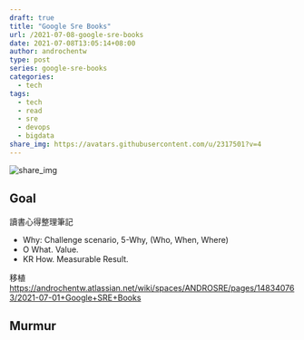 ```yaml
---
draft: true
title: "Google Sre Books"
url: /2021-07-08-google-sre-books
date: 2021-07-08T13:05:14+08:00
author: androchentw
type: post
series: google-sre-books
categories:
  - tech
tags: 
  - tech
  - read
  - sre
  - devops
  - bigdata
share_img: https://avatars.githubusercontent.com/u/2317501?v=4
---
```


![share_img](https://avatars.githubusercontent.com/u/2317501?v=4)

## Goal

讀書心得整理筆記

* Why: Challenge scenario, 5-Why, (Who, When, Where)
* O What. Value.
* KR How. Measurable Result.

移植 https://androchentw.atlassian.net/wiki/spaces/ANDROSRE/pages/148340763/2021-07-01+Google+SRE+Books

<!--more-->

## Murmur
